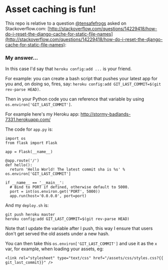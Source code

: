 # Asset caching is fun!
This repo is relative to a question [@tensafefrogs](http://twitter.com/tensafefrogs) asked on Stackoverflow.com: [http://stackoverflow.com/questions/14229418/how-do-i-reset-the-django-cache-for-static-file-names](http://stackoverflow.com/questions/14229418/how-do-i-reset-the-django-cache-for-static-file-names):

### My answer...

In this case I'd say that `heroku config:add ...` is your friend.

For example: you can create a bash script that pushes your latest app for you and, on doing so, fires, say: `heroku config:add GIT_LAST_COMMIT=$(git rev-parse HEAD)`.

Then in your Python code you can reference that variable by using `os.environ['GIT_LAST_COMMIT']`.

For example here's my Heroku app: http://stormy-badlands-7331.herokuapp.com/

The code for `app.py` is:

    import os
    from flask import Flask

    app = Flask(__name__)

    @app.route('/')
    def hello():
      return 'Hello World! The latest commit sha is %s' % os.environ['GIT_LAST_COMMIT']

    if __name__ == '__main__':
      # Bind to PORT if defined, otherwise default to 5000.
      port = int(os.environ.get('PORT', 5000))
      app.run(host='0.0.0.0', port=port)

And my `deploy.sh` is:

    git push heroku master
    heroku config:add GIT_LAST_COMMIT=$(git rev-parse HEAD)

Note that I update the variable after I push, this way I ensure that users don't get served the old assets under a new hash.

You can then take this `os.environ['GIT_LAST_COMMIT']` and use it as the `x` var, for example, when loading your assets, eg:

    <link rel="stylesheet" type="text/css" href="/assets/css/styles.css?{{ git_last_commit}}" />